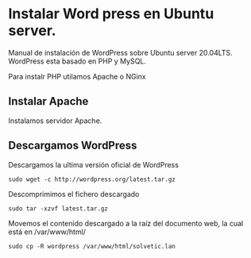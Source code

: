 # Instalar Word press en Ubuntu server.

Manual de instalación de WordPress sobre Ubuntu server 20.04LTS. 
WordPress esta basado en PHP y MySQL.

Para instalr PHP utilamos Apache o NGinx

## Instalar Apache

Instalamos servidor Apache.

## Descargamos WordPress

Descargamos la ultima versión oficial de WordPress

``` shell
sudo wget -c http://wordpress.org/latest.tar.gz
```

Descomprimimos el fichero descargado

``` shell
sudo tar -xzvf latest.tar.gz
```

Movemos el contenido descargado a la raíz del documento web, la cual está en /var/www/html/

``` shell
sudo cp -R wordpress /var/www/html/solvetic.lan
```
